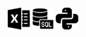 <p align="center">
	<a target="_blank" href="https://drive.google.com/file/d/1BN-oPF54H449OeDzqHEILfNDnIm_PEGt/view?usp=sharing">
		<img width="10%" src="https://github.com/blackcrowX/blackcrowX.github.io/blob/main/images/icons/ms-excel.png?raw=true"/></a>
	<a target="_blank" href="https://drive.google.com/file/">
    		<img width="10%" src="https://github.com/blackcrowX/blackcrowX.github.io/blob/main/images/icons/sql-server.png?raw=true"/></a>
	<a target="_blank" href="https://drive.google.com/file/">
    		<img width="10%" src="https://github.com/blackcrowX/blackcrowX.github.io/blob/main/images/icons/python.png?raw=true"/></a>
</p>
